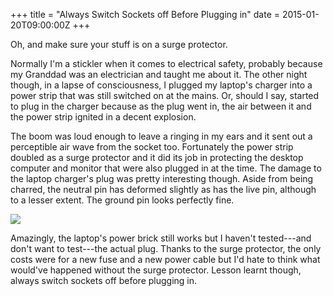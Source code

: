 +++
title = "Always Switch Sockets off Before Plugging in"
date = 2015-01-20T09:00:00Z
+++

Oh, and make sure your stuff is on a surge protector.

Normally I'm a stickler when it comes to electrical safety, probably because my
Granddad was an electrician and taught me about it. The other night though, in
a lapse of consciousness, I plugged my laptop's charger into a power strip that
was still switched on at the mains. Or, should I say, started to plug in the
charger because as the plug went in, the air between it and the power strip
ignited in a decent explosion. 

<!--more-->

The boom was loud enough to leave a ringing in my ears and it sent out a
perceptible air wave from the socket too. Fortunately the power strip doubled
as a surge protector and it did its job in protecting the desktop computer and
monitor that were also plugged in at the time. The damage to the laptop
charger's plug was pretty interesting though. Aside from being charred, the
neutral pin has deformed slightly as has the live pin, although to a lesser
extent. The ground pin looks perfectly fine.

<!--<div class="full-width-image-wrap">
  <img src="/images/posts/always-switch-sockets-off-before-plugging-in/plug-960px.jpeg" alt="The damaged plug"/>
</div>-->

<div class="full-width-image-wrap">
<picture>
  <source srcset="/images/posts/always-switch-sockets-off-before-plugging-in/plug-960px.webp" type="image/webp">
  <source srcset="/images/posts/always-switch-sockets-off-before-plugging-in/plug-960px.jpeg" type="image/jpeg">
  <img src="/images/posts/always-switch-sockets-off-before-plugging-in/plug-960px.jpeg"/>
</picture>
</div>

Amazingly, the laptop's power brick still works but I haven't tested---and
don't want to test---the actual plug. Thanks to the surge protector, the only
costs were for a new fuse and a new power cable but I'd hate to think what
would've happened without the surge protector. Lesson learnt though, always
switch sockets off before plugging in.
